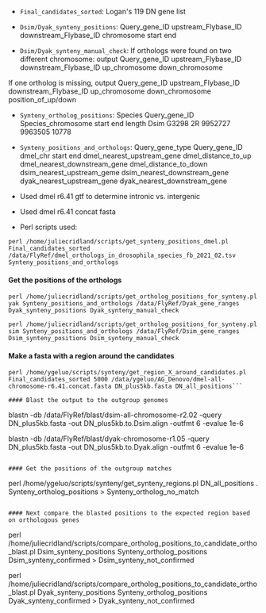 *  `Final_candidates_sorted`:
Logan's 119 DN gene list

*  `Dsim/Dyak_synteny_positions`:
Query_gene_ID	upstream_Flybase_ID	downstream_Flybase_ID	chromosome	start	end

*  `Dsim/Dyak_synteny_manual_check`:
If orthologs were found on two different chromosome: output
Query_gene_ID	upstream_Flybase_ID	downstream_Flybase_ID	up_chromosome	down_chromosome

If one ortholog is missing, output
Query_gene_ID	upstream_Flybase_ID	downstream_Flybase_ID	up_chromosome	down_chromosome	position_of_up/down

*  `Synteny_ortholog_positions`:
Species	Query_gene_ID	Species_chromosome	start	end	length
Dsim	G3298	2R	9952727	9963505	10778

*  `Synteny_positions_and_orthologs`:
Query_gene_type	Query_gene_ID	dmel_chr	start	end	dmel_nearest_upstream_gene	dmel_distance_to_up	dmel_nearest_downstream_gene	dmel_distance_to_down	dsim_nearest_upstream_geme	dsim_nearest_downstream_gene	dyak_nearest_upstream_gene	dyak_nearest_downstream_gene

*  Used dmel r6.41 gtf to determine intronic vs. intergenic

*  Used dmel r6.41 concat fasta

*  Perl scripts used:

```
perl /home/juliecridland/scripts/get_synteny_positions_dmel.pl Final_candidates_sorted /data/FlyRef/dmel_orthologs_in_drosophila_species_fb_2021_02.tsv Synteny_positions_and_orthologs
```

#### Get the positions of the orthologs

```
perl /home/juliecridland/scripts/get_ortholog_positions_for_synteny.pl yak Synteny_positions_and_orthologs /data/FlyRef/Dyak_gene_ranges Dyak_synteny_positions Dyak_synteny_manual_check
 
perl /home/juliecridland/scripts/get_ortholog_positions_for_synteny.pl sim Synteny_positions_and_orthologs /data/FlyRef/Dsim_gene_ranges Dsim_synteny_positions Dsim_synteny_manual_check
```

#### Make a fasta with a region around the candidates

```
perl /home/ygeluo/scripts/synteny/get_region_X_around_candidates.pl Final_candidates_sorted 5000 /data/ygeluo/AG_Denovo/dmel-all-chromosome-r6.41.concat.fasta DN_plus5kb.fasta DN_all_positions```

#### Blast the output to the outgroup genomes

```
blastn -db /data/FlyRef/blast/dsim-all-chromosome-r2.02 -query DN_plus5kb.fasta -out DN_plus5kb.to.Dsim.align -outfmt 6 -evalue 1e-6
 
blastn -db /data/FlyRef/blast/dyak-chromosome-r1.05 -query DN_plus5kb.fasta -out DN_plus5kb.to.Dyak.align -outfmt 6 -evalue 1e-6
```

#### Get the positions of the outgroup matches

```
perl /home/ygeluo/scripts/synteny/get_synteny_regions.pl DN_all_positions . Synteny_ortholog_positions > Synteny_ortholog_no_match
```

#### Next compare the blasted positions to the expected region based on orthologous genes

```
perl /home/juliecridland/scripts/compare_ortholog_positions_to_candidate_ortho_blast.pl Dsim_synteny_positions Synteny_ortholog_positions Dsim_synteny_confirmed > Dsim_synteny_not_confirmed
 
perl /home/juliecridland/scripts/compare_ortholog_positions_to_candidate_ortho_blast.pl Dyak_synteny_positions Synteny_ortholog_positions Dyak_synteny_confirmed > Dyak_synteny_not_confirmed

```